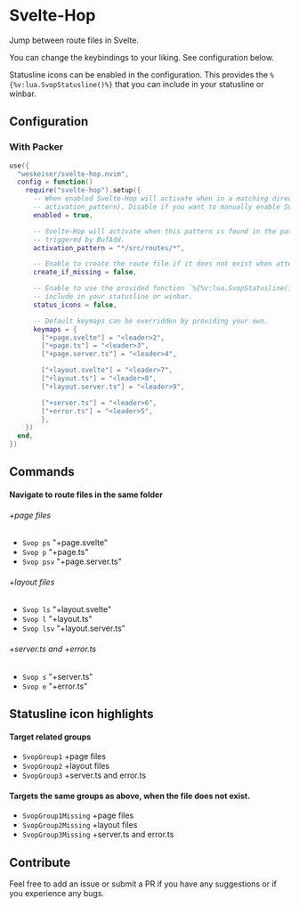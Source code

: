 # Svelte-Hop
Jump between route files in Svelte.

You can change the keybindings to your liking. See configuration below.

Statusline icons can be enabled in the configuration. This provides the `%{%v:lua.SvopStatusline()%}` that you can include in your statusline or winbar.

## Configuration
### With Packer
```lua
use({
  "weskeiser/svelte-hop.nvim",
  config = function()
    require("svelte-hop").setup({
      -- When enabled Svelte-Hop will activate when in a matching directory (see
      -- activation_pattern). Disable if you want to manually enable Svelte-Hop.
      enabled = true,

      -- Svelte-Hop will activate when this pattern is found in the path. Checks are
      -- triggered by BufAdd.
      activation_pattern = "*/src/routes/*",

      -- Enable to create the route file if it does not exist when attempting to navigate.
      create_if_missing = false,

      -- Enable to use the provided function `%{%v:lua.SvopStatusline()%}` that you can
      -- include in your statusline or winbar.
      status_icons = false,

      -- Default keymaps can be overridden by providing your own.
      keymaps = {
        ["+page.svelte"] = "<leader>2",
        ["+page.ts"] = "<leader>3",
        ["+page.server.ts"] = "<leader>4",

        ["+layout.svelte"] = "<leader>7",
        ["+layout.ts"] = "<leader>8",
        ["+layout.server.ts"] = "<leader>9",

        ["+server.ts"] = "<leader>6",
        ["+error.ts"] = "<leader>5",
        },
    })
  end,
})
```

## Commands
#### Navigate to route files in the same folder
###### +page files
* `Svop ps` "+page.svelte"
* `Svop p` "+page.ts"
* `Svop psv` "+page.server.ts"

###### +layout files
* `Svop ls` "+layout.svelte"
* `Svop l` "+layout.ts"
* `Svop lsv` "+layout.server.ts"

###### +server.ts and +error.ts
* `Svop s` "+server.ts"
* `Svop e` "+error.ts"

## Statusline icon highlights
#### Target related groups
* `SvopGroup1` +page files
* `SvopGroup2` +layout files
* `SvopGroup3` +server.ts and error.ts

#### Targets the same groups as above, when the file does not exist.
* `SvopGroup1Missing` +page files
* `SvopGroup2Missing` +layout files
* `SvopGroup3Missing` +server.ts and error.ts

## Contribute
Feel free to add an issue or submit a PR if you have any suggestions or if you experience any bugs.
